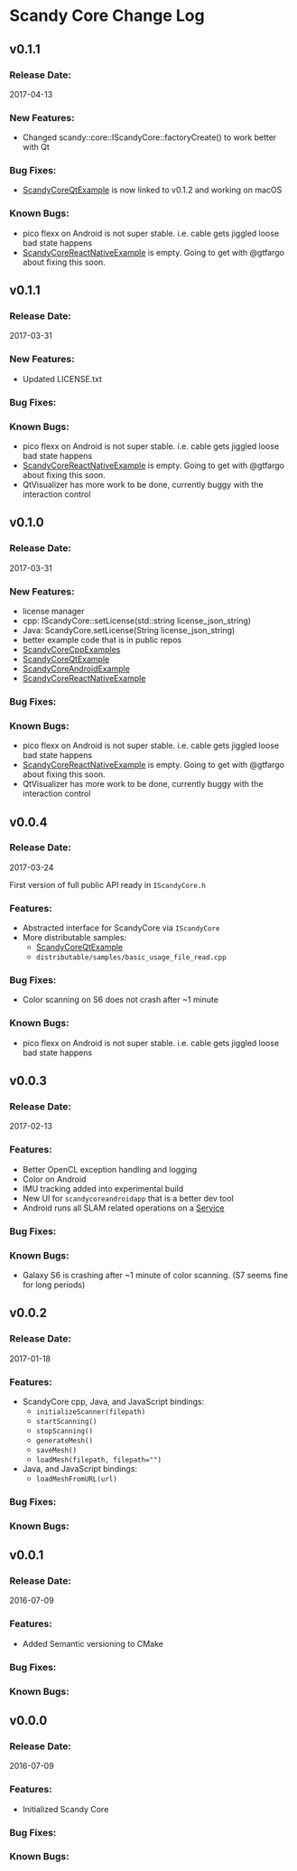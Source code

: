 # Scandy Core Change Log
<!--- For distribution -->

## v0.1.1
### Release Date:
2017-04-13

### New Features:

* Changed scandy::core::IScandyCore::factoryCreate() to work better with Qt

### Bug Fixes:

* [ScandyCoreQtExample](https://github.com/Scandy-co/ScandyCoreQtExample/tree/v0.1.2) is now linked to v0.1.2 and working on macOS

### Known Bugs:

* pico flexx on Android is not super stable. i.e. cable gets jiggled loose bad state happens
* [ScandyCoreReactNativeExample](http://github.com/scandy-co/ScandyCoreReactNativeExample) is empty. Going to get with @gtfargo about fixing this soon.

## v0.1.1
### Release Date:
2017-03-31

### New Features:

* Updated LICENSE.txt

### Bug Fixes:
### Known Bugs:

* pico flexx on Android is not super stable. i.e. cable gets jiggled loose bad state happens
* [ScandyCoreReactNativeExample](http://github.com/scandy-co/ScandyCoreReactNativeExample) is empty. Going to get with @gtfargo about fixing this soon.
* QtVisualizer has more work to be done, currently buggy with the interaction control

## v0.1.0
### Release Date:
2017-03-31

### New Features:

* license manager
* cpp: IScandyCore::setLicense(std::string license_json_string)
* Java: ScandyCore.setLicense(String license_json_string)
* better example code that is in public repos
* [ScandyCoreCppExamples](http://github.com/scandy-co/ScandyCoreCppExamples)
* [ScandyCoreQtExample](http://github.com/scandy-co/ScandyCoreQtExample)
* [ScandyCoreAndroidExample](http://github.com/scandy-co/ScandyCoreAndroidExample)
* [ScandyCoreReactNativeExample](http://github.com/scandy-co/ScandyCoreReactNativeExample)


### Bug Fixes:
### Known Bugs:

* pico flexx on Android is not super stable. i.e. cable gets jiggled loose bad state happens
* [ScandyCoreReactNativeExample](http://github.com/scandy-co/ScandyCoreReactNativeExample) is empty. Going to get with @gtfargo about fixing this soon.
* QtVisualizer has more work to be done, currently buggy with the interaction control

## v0.0.4
### Release Date:
2017-03-24

First version of full public API ready in `IScandyCore.h`

### Features:

* Abstracted interface for ScandyCore via `IScandyCore`
* More distributable samples:
  * [ScandyCoreQtExample](https://github.com/Scandy-co/ScandyCoreQtExample)
  * `distributable/samples/basic_usage_file_read.cpp`

### Bug Fixes:

* Color scanning on S6 does not crash after ~1 minute

### Known Bugs:

* pico flexx on Android is not super stable. i.e. cable gets jiggled loose bad state happens

## v0.0.3
### Release Date:
2017-02-13

### Features:

* Better OpenCL exception handling and logging
* Color on Android
* IMU tracking added into experimental build
* New UI for `scandycoreandroidapp` that is a better dev tool
* Android runs all SLAM related operations on a [Service](https://developer.android.com/reference/android/app/Service.html)

### Bug Fixes:
### Known Bugs:

* Galaxy S6 is crashing after ~1 minute of color scanning. (S7 seems fine for long periods)

## v0.0.2
### Release Date:
2017-01-18
### Features:

* ScandyCore cpp, Java, and JavaScript bindings:
    * `initializeScanner(filepath)`
    * `startScanning()`
    * `stopScanning()`
    * `generateMesh()`
    * `saveMesh()`
    * `loadMesh(filepath, filepath="")`
* Java, and JavaScript bindings:
    * `loadMeshFromURL(url)`

### Bug Fixes:
### Known Bugs:


## v0.0.1
### Release Date:
2016-07-09

### Features:

* Added Semantic versioning to CMake

### Bug Fixes:
### Known Bugs:

## v0.0.0
### Release Date:
2016-07-09

### Features:

* Initialized Scandy Core

### Bug Fixes:
### Known Bugs:
